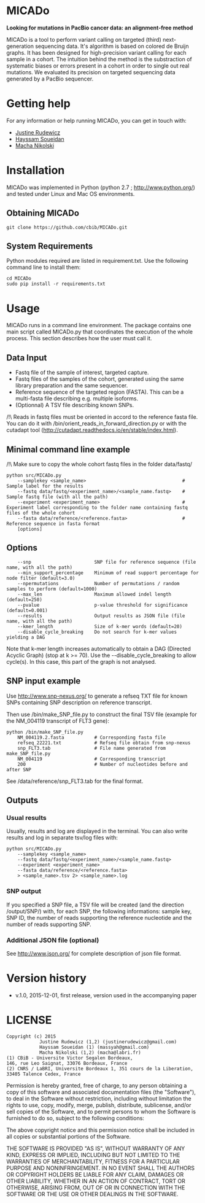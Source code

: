 MICADo
======

**Looking for mutations in PacBio cancer data: an alignment-free method**

MICADo is a tool to perform variant calling on targeted (third) next-generation sequencing data. It's algorithm is based on colored de Bruijn graphs. It has been designed for high-precision variant calling for each sample in a cohort. The intuition behind the method is the substraction of systematic biases or errors present in a cohort in order to single out real mutations. We evaluated its precision on targeted sequencing data generated by a PacBio sequencer. 

# Getting help

For any information or help running MICADo, you can get in touch with: 
* [Justine Rudewicz](mailto:justinerudewicz[AT]gmail.com)
* [Hayssam Soueidan](mailto:massyah[AT]gmail.com)
* [Macha Nikolski](mailto:macha[AT]labri.fr)

# Installation

MICADo was implemented in Python (python 2.7 ; http://www.python.org/) and tested under Linux and Mac OS environments. 

## Obtaining MICADo

```{bash}
git clone https://github.com/cbib/MICADo.git
```

## System Requirements

Python modules required are listed in requirement.txt. Use the following command line to install them:

```{bash}
cd MICADo
sudo pip install -r requirements.txt
```

# Usage

MICADo runs in a command line environment. The package contains one main script called MICADo.py that coordinates the execution of the whole process. This section describes how the user must call it.

## Data Input

* Fastq file of the sample of interest, targeted capture.
* Fastq files of the samples of the cohort, generated using the same library preparation and the same sequencer.
* Reference sequence of the targeted region (FASTA). This can be a multi-fasta file describing e.g. multiple isoforms. 
* (Optionnal) A TSV file describing known SNPs.

/!\ Reads in fastq files must be oriented in accord to the reference fasta file.
You can do it with /bin/orient_reads_in_forward_direction.py or with the cutadapt tool (http://cutadapt.readthedocs.io/en/stable/index.html).

## Minimal command line example 

/!\ Make sure to copy the whole cohort fastq files in the folder data/fastq/

```{bash}
python src/MICADo.py
	--samplekey <sample_name>  									# Sample label for the results
	--fastq data/fastq/<experiment_name>/<sample_name.fastq>  	# Sample fastq file (with all the path)
	--experiment <experiment_name> 								# Experiment label corresponding to the folder name containing fastq files of the whole cohort 
	--fasta data/reference/<reference.fasta> 					# Reference sequence in fasta format 
	[options]
```

## Options

```{bash}
	--snp 						SNP file for reference sequence (file name, with all the path)
	--min_support_percentage 	Minimum of read support percentage for node filter (default=3.0)
	--npermutations 			Number of permutations / random samples to perform (default=1000)
	--max_len					Maximum allowed indel length (default=250)
	--pvalue					p-value threshold for significance (default=0.001)
	--results					Output results as JSON file (file name, with all the path)
	--kmer_length				Size of k-mer words (default=20)
	--disable_cycle_breaking	Do not search for k-mer values yielding a DAG
```

Note that k-mer length increases automatically to obtain a DAG (Directed Acyclic Graph) (stop at k >= 70). Use the --disable_cycle_breaking to allow cycle(s). In this case, this part of the graph is not analysed.

## SNP input example

Use http://www.snp-nexus.org/ to generate a refseq TXT file for known SNPs containing SNP description on reference transcript.

Then use /bin/make_SNP_file.py to construct the final TSV file (example for the NM_004119 transcript of FLT3 gene):

```{bash}
python /bin/make_SNP_file.py 
	NM_004119.2.fasta 			# Corresponding fasta file
	refseq_22221.txt 			# Refseq file obtain from snp-nexus
	snp_FLT3.tab  				# File name generated from make_SNP_file.py
	NM_004119 					# Corresponding transcript
	200							# Number of nucleotides before and after SNP
```

See /data/reference/snp_FLT3.tab for the final format.

## Outputs

### Usual results

Usually, results and log are displayed in the terminal. 
You can also write results and log in separate tsv/log files with:

```{bash}
python src/MICADo.py 
	--samplekey <sample_name> 
	--fastq data/fastq/<experiment_name>/<sample_name.fastq> 
	--experiment <experiment_name> 
	--fasta data/reference/<reference.fasta> 
	> <sample_name>.tsv 2> <sample_name>.log
```

### SNP output

If you specified a SNP file, a TSV file will be created (and the direction /output/SNP/) with, for each SNP, the following informations: sample key, SNP ID, the number of reads supporting the reference nucleotide and the number of reads supporting SNP.

### Additional JSON file (optional)

See http://www.json.org/ for complete description of json file format.

# Version history 

* v.1.0, 2015-12-01, first release, version used in the accompanying paper

# LICENSE

    Copyright (c) 2015 
    			Justine Rudewicz (1,2) (justinerudewicz@gmail.com) 
                Hayssam Soueidan (1) (massyah@gmail.com)
                Macha Nikolski (1,2) (macha@labri.fr)
    (1) CBiB - Universite Victor Segalen Bordeaux,
    146, rue Leo Saignat, 33076 Bordeaux, France
    (2) CNRS / LaBRI, Universite Bordeaux 1, 351 cours de la Liberation,
    33405 Talence Cedex, France 

Permission is hereby granted, free of charge, to any person obtaining a copy of this software and associated documentation files (the "Software"), to deal in the Software without restriction, including without limitation the rights to use, copy, modify, merge, publish, distribute, sublicense, and/or sell copies of the Software, and to permit persons to whom the Software is furnished to do so, subject to the following conditions:

The above copyright notice and this permission notice shall be included in all copies or substantial portions of the Software.

THE SOFTWARE IS PROVIDED "AS IS", WITHOUT WARRANTY OF ANY KIND, EXPRESS OR IMPLIED, INCLUDING BUT NOT LIMITED TO THE WARRANTIES OF MERCHANTABILITY, FITNESS FOR A PARTICULAR PURPOSE AND NONINFRINGEMENT. IN NO EVENT SHALL THE AUTHORS OR COPYRIGHT HOLDERS BE LIABLE FOR ANY CLAIM, DAMAGES OR OTHER LIABILITY, WHETHER IN AN ACTION OF CONTRACT, TORT OR OTHERWISE, ARISING FROM, OUT OF OR IN CONNECTION WITH THE SOFTWARE OR THE USE OR OTHER DEALINGS IN THE SOFTWARE.
